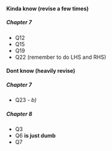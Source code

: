 #### Kinda know (revise a few times)
##### Chapter 7
- Q12
- Q15
- Q19
- Q22 (remember to do LHS and RHS)




#### Dont know (heavily revise)

##### Chapter 7
- Q23 - *b)*

##### Chapter 8
- Q3
- Q6 **is just dumb** 
- Q7



